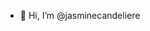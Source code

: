 - 👋 Hi, I’m @jasminecandeliere

<!---
jasminecandeliere/jasminecandeliere is a ✨ special ✨ repository because its `README.md` (this file) appears on your GitHub profile.
You can click the Preview link to take a look at your changes.
--->
